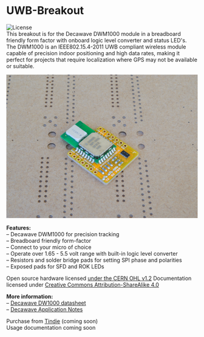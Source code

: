 # UWB-Breakout
![License](https://img.shields.io/badge/license-CERN-green)  
This breakout is for the Decawave DWM1000 module in a breadboard friendly form factor with onboard logic level converter and status LED's. The DWM1000 is an IEEE802.15.4-2011 UWB compliant wireless module capable of precision indoor positioning and high data rates, making it perfect for projects that require localization where GPS may not be available or suitable.  
  
![Boards](/docs/images/uwb_breakout_angle.jpg)  
  
**Features:**  
– Decawave DWM1000 for precision tracking  
– Breadboard friendly form-factor  
– Connect to your micro of choice  
– Operate over 1.65 - 5.5 volt range with built-in logic level converter  
– Resistors and solder bridge pads for setting SPI phase and polarities  
– Exposed pads for SFD and ROK LEDs  
  
Open source hardware licensed [under the CERN OHL v1.2](https://github.com/prototyping-corner/UWB-Breakout/blob/master/LICENSE)
Documentation licensed under [Creative Commons Attribution-ShareAlike 4.0](https://creativecommons.org/licenses/by-sa/4.0/)

**More information:**  
– [Decawave DW1000 datasheet](https://www.decawave.com/sites/default/files/resources/dwm1000-datasheet-v1.3.pdf)  
– [Decawave Application Notes](https://www.decawave.com/application-notes/)  
  
Purchase from [Tindie]() (coming soon)  
Usage documentation coming soon